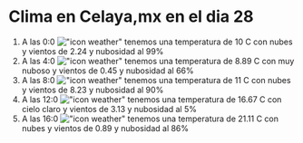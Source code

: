 # Clima en Celaya,mx en el dia 28

1. A las 0:0 !["icon weather"](http://openweathermap.org/img/w/04n.png) tenemos una temperatura de 10 C con nubes y  vientos de 2.24 y nubosidad al 99%
1. A las 4:0 !["icon weather"](http://openweathermap.org/img/w/04n.png) tenemos una temperatura de 8.89 C con muy nuboso y  vientos de 0.45 y nubosidad al 66%
1. A las 8:0 !["icon weather"](http://openweathermap.org/img/w/04d.png) tenemos una temperatura de 11 C con nubes y  vientos de 8.23 y nubosidad al 90%
1. A las 12:0 !["icon weather"](http://openweathermap.org/img/w/01d.png) tenemos una temperatura de 16.67 C con cielo claro y  vientos de 3.13 y nubosidad al 5%
1. A las 16:0 !["icon weather"](http://openweathermap.org/img/w/04d.png) tenemos una temperatura de 21.11 C con nubes y  vientos de 0.89 y nubosidad al 86%

